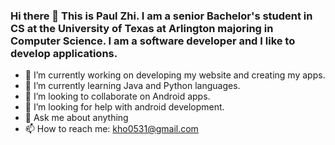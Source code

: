 ### Hi there 👋 This is Paul Zhi. I am a senior Bachelor's student in CS at the University of Texas at Arlington majoring in Computer Science. I am a software developer and I like to develop applications.

- 🔭 I’m currently working on developing my website and creating my apps.
- 🌱 I’m currently learning Java and Python languages.
- 👯 I’m looking to collaborate on Android apps.
- 🤔 I’m looking for help with android development.
- 💬 Ask me about anything
- 📫 How to reach me: kho0531@gmail.com

